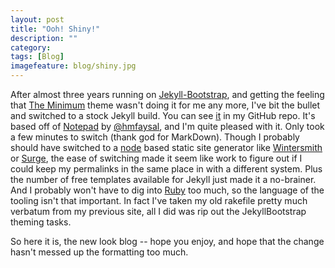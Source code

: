 ```yaml
---
layout: post
title: "Ooh! Shiny!"
description: ""
category: 
tags: [Blog]
imagefeature: blog/shiny.jpg
---
```

After almost three years running on [Jekyll-Bootstrap](http://jekyllbootstrap.com/), and getting the feeling that [The Minimum](https://github.com/jekyllbootstrap/theme-the-minimum) theme wasn't doing it for me any more, I've bit the bullet and switched to a stock Jekyll build.  You can see [it](https://github.com/kriserickson/Notepad) in my GitHub repo.  It's based off of [Notepad](http://www.hossainmohdfaysal.com/Notepad/) by [@hmfaysal](https://twitter.com/hmfaysal), and I'm quite pleased with it.  Only took a few minutes to switch (thank god for MarkDown).  Though I probably should have switched to a [node](https://nodejs.org) based static site generator like [Wintersmith](http://wintersmith.io/) or [Surge](https://surge.sh/), the ease of switching made it seem like work to figure out if I could keep my permalinks in the same place in with a different system.  Plus the number of free templates available for Jekyll just made it a no-brainer.  And I probably won't have to dig into [Ruby](https://www.ruby-lang.org/en/) too much, so the language of the tooling isn't that important.  In fact I've taken my old rakefile pretty much verbatum from my previous site, all I did was rip out the JekyllBootstrap theming tasks.

So here it is, the new look blog -- hope you enjoy, and hope that the change hasn't messed up the formatting too much.  




 

